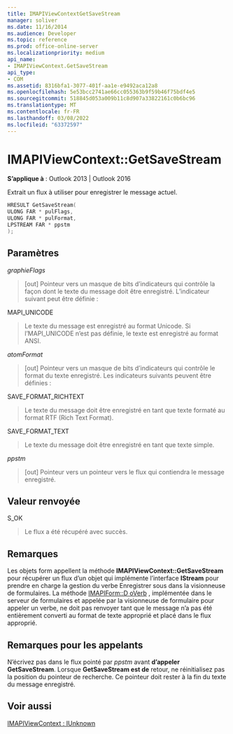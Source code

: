 ```yaml
---
title: IMAPIViewContextGetSaveStream
manager: soliver
ms.date: 11/16/2014
ms.audience: Developer
ms.topic: reference
ms.prod: office-online-server
ms.localizationpriority: medium
api_name:
- IMAPIViewContext.GetSaveStream
api_type:
- COM
ms.assetid: 8316bfa1-3077-401f-aa1e-e9492aca12a8
ms.openlocfilehash: 5e53bcc2741ae66cc055363b9f59b46f75bdf4e5
ms.sourcegitcommit: 518845d053a009b11c8d907a33822161c0b6bc96
ms.translationtype: MT
ms.contentlocale: fr-FR
ms.lasthandoff: 03/08/2022
ms.locfileid: "63372597"
---
```

# <a name="imapiviewcontextgetsavestream"></a>IMAPIViewContext::GetSaveStream

  
  
**S’applique à** : Outlook 2013 | Outlook 2016 
  
Extrait un flux à utiliser pour enregistrer le message actuel.
  
```cpp
HRESULT GetSaveStream(
ULONG FAR * pulFlags,
ULONG FAR * pulFormat,
LPSTREAM FAR * ppstm
);
```

## <a name="parameters"></a>Paramètres

 _graphieFlags_
  
> [out] Pointeur vers un masque de bits d’indicateurs qui contrôle la façon dont le texte du message doit être enregistré. L’indicateur suivant peut être définie :
    
MAPI_UNICODE 
  
> Le texte du message est enregistré au format Unicode. Si l’MAPI_UNICODE n’est pas définie, le texte est enregistré au format ANSI.
    
 _atomFormat_
  
> [out] Pointeur vers un masque de bits d’indicateurs qui contrôle le format du texte enregistré. Les indicateurs suivants peuvent être définies :
    
SAVE_FORMAT_RICHTEXT 
  
> Le texte du message doit être enregistré en tant que texte formaté au format RTF (Rich Text Format). 
    
SAVE_FORMAT_TEXT 
  
> Le texte du message doit être enregistré en tant que texte simple. 
    
 _ppstm_
  
> [out] Pointeur vers un pointeur vers le flux qui contiendra le message enregistré.
    
## <a name="return-value"></a>Valeur renvoyée

S_OK 
  
> Le flux a été récupéré avec succès.
    
## <a name="remarks"></a>Remarques

Les objets form appellent la méthode **IMAPIViewContext::GetSaveStream** pour récupérer un flux d’un objet qui implémente l’interface **IStream** pour prendre en charge la gestion du verbe Enregistrer sous dans la visionneuse de formulaires. La méthode [IMAPIForm::D oVerb](imapiform-doverb.md) , implémentée dans le serveur de formulaires et appelée par la visionneuse de formulaire pour appeler un verbe, ne doit pas renvoyer tant que le message n’a pas été entièrement converti au format de texte approprié et placé dans le flux approprié. 
  
## <a name="notes-to-callers"></a>Remarques pour les appelants

N’écrivez pas dans le flux pointé par  _ppstm_ avant **d’appeler GetSaveStream**. Lorsque **GetSaveStream est de** retour, ne réinitialisez pas la position du pointeur de recherche. Ce pointeur doit rester à la fin du texte du message enregistré. 
  
## <a name="see-also"></a>Voir aussi



[IMAPIViewContext : IUnknown](imapiviewcontextiunknown.md)

